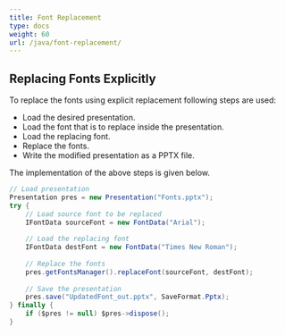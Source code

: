 ```yaml
---
title: Font Replacement
type: docs
weight: 60
url: /java/font-replacement/
---
```


## **Replacing Fonts Explicitly**
To replace the fonts using explicit replacement following steps are used:

- Load the desired presentation.
- Load the font that is to replace inside the presentation.
- Load the replacing font.
- Replace the fonts.
- Write the modified presentation as a PPTX file.

The implementation of the above steps is given below.

```java
// Load presentation
Presentation pres = new Presentation("Fonts.pptx");
try {
    // Load source font to be replaced
    IFontData sourceFont = new FontData("Arial");
    
    // Load the replacing font
    IFontData destFont = new FontData("Times New Roman");
    
    // Replace the fonts
    pres.getFontsManager().replaceFont(sourceFont, destFont);
    
    // Save the presentation
    pres.save("UpdatedFont_out.pptx", SaveFormat.Pptx);
} finally {
    if ($pres != null) $pres->dispose();
}
```
